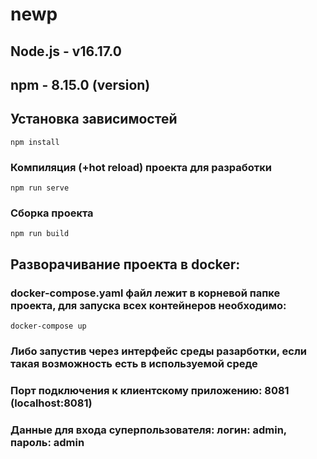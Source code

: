 # newp
## Node.js - v16.17.0
## npm - 8.15.0 (version)
## Установка зависимостей
```
npm install
```
 
### Компиляция (+hot reload) проекта для разработки
```
npm run serve
```

### Сборка проекта
```
npm run build
```

## Разворачивание проекта в docker:
### docker-compose.yaml файл лежит в корневой папке проекта, для запуска всех контейнеров необходимо:
```
docker-compose up
```
### Либо запустив через интерфейс среды разарботки, если такая возможность есть в используемой среде

### Порт подключения к клиентскому приложению: 8081 (localhost:8081)
### Данные для входа суперпользователя: логин: admin, пароль: admin


